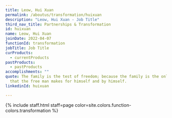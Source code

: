 ```yaml
---
title: Leow, Hui Xuan
permalink: /aboutus/transformation/huixuan
description: "Leow, Hui Xuan - Job Title"
third_nav_title: Partnerships & Transformation
id: huixuan
name: Leow, Hui Xuan
joinDate: 2022-04-07
functionId: transformation
jobTitle: Job Title
curProducts:
  - currentProducts
pastProducts:
  - pastProducts
accomplishments: ""
quote: The family is the test of freedom; because the family is the only thing
  that the free man makes for himself and by himself.
linkedinId: huixuan

---
```


{% include staff.html staff=page color=site.colors.function-colors.transformation %}
